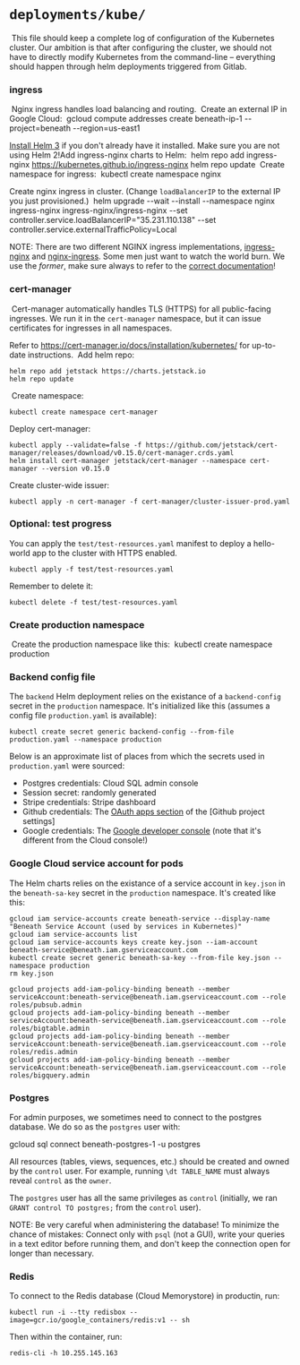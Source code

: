 # `deployments/kube/`
​
This file should keep a complete log of configuration of the Kubernetes cluster. Our ambition is that after configuring the cluster, we should not have to directly modify Kubernetes from the command-line – everything should happen through helm deployments triggered from Gitlab.
​​
### ingress
​
Nginx ingress handles load balancing and routing.
​
Create an external IP in Google Cloud:
​
    gcloud compute addresses create beneath-ip-1 --project=beneath --region=us-east1

[Install Helm 3](https://helm.sh/docs/intro/install/) if you don't already have it installed. Make sure you are not using Helm 2!
​
Add ingress-nginx charts to Helm:
​
    helm repo add ingress-nginx https://kubernetes.github.io/ingress-nginx
    helm repo update
​
Create namespace for ingress:
​
    kubectl create namespace nginx

Create nginx ingress in cluster. (Change `loadBalancerIP` to the external IP you just provisioned.)
​
    helm upgrade --wait --install --namespace nginx ingress-nginx ingress-nginx/ingress-nginx --set controller.service.loadBalancerIP="35.231.110.138" --set controller.service.externalTrafficPolicy=Local

NOTE: There are two different NGINX ingress implementations, [ingress-nginx](https://github.com/kubernetes/ingress-nginx) and [nginx-ingress](https://github.com/nginxinc/kubernetes-ingress). Some men just want to watch the world burn. We use the *former*, make sure always to refer to the [correct documentation](https://kubernetes.github.io/ingress-nginx/)!
​
### cert-manager
​
Cert-manager automatically handles TLS (HTTPS) for all public-facing ingresses. We run it in the `cert-manager` namespace, but it can issue certificates for ingresses in all namespaces.

Refer to https://cert-manager.io/docs/installation/kubernetes/ for up-to-date instructions.
​
Add helm repo:

    helm repo add jetstack https://charts.jetstack.io
    helm repo update
​
Create namespace:

    kubectl create namespace cert-manager
    
Deploy cert-manager:

    kubectl apply --validate=false -f https://github.com/jetstack/cert-manager/releases/download/v0.15.0/cert-manager.crds.yaml
    helm install cert-manager jetstack/cert-manager --namespace cert-manager --version v0.15.0

Create cluster-wide issuer:

    kubectl apply -n cert-manager -f cert-manager/cluster-issuer-prod.yaml 

### Optional: test progress

You can apply the `test/test-resources.yaml` manifest to deploy a hello-world app to the cluster with HTTPS enabled.

    kubectl apply -f test/test-resources.yaml

Remember to delete it:

    kubectl delete -f test/test-resources.yaml

### Create production namespace
​
Create the production namespace like this:
​
    kubectl create namespace production

### Backend config file

The `backend` Helm deployment relies on the existance of a `backend-config` secret in the `production` namespace. It's initialized like this (assumes a config file `production.yaml` is available):

```
kubectl create secret generic backend-config --from-file production.yaml --namespace production
```

Below is an approximate list of places from which the secrets used in `production.yaml` were sourced:

- Postgres credentials: Cloud SQL admin console
- Session secret: randomly generated
- Stripe credentials: Stripe dashboard
- Github credentials: The [OAuth apps section](https://github.com/organizations/beneath-hq/settings/applications) of the [Github project settings]
- Google credentials: The [Google developer console](https://console.developers.google.com/apis/credentials?authuser=1&project=beneath&supportedpurview=project) (note that it's different from the Cloud console!)

### Google Cloud service account for pods

The Helm charts relies on the existance of a service account in `key.json` in the `beneath-sa-key` secret in the `production` namespace. It's created like this:

    gcloud iam service-accounts create beneath-service --display-name "Beneath Service Account (used by services in Kubernetes)"
    gcloud iam service-accounts list
    gcloud iam service-accounts keys create key.json --iam-account beneath-service@beneath.iam.gserviceaccount.com
    kubectl create secret generic beneath-sa-key --from-file key.json --namespace production
    rm key.json

    gcloud projects add-iam-policy-binding beneath --member serviceAccount:beneath-service@beneath.iam.gserviceaccount.com --role roles/pubsub.admin
    gcloud projects add-iam-policy-binding beneath --member serviceAccount:beneath-service@beneath.iam.gserviceaccount.com --role roles/bigtable.admin
    gcloud projects add-iam-policy-binding beneath --member serviceAccount:beneath-service@beneath.iam.gserviceaccount.com --role roles/redis.admin
    gcloud projects add-iam-policy-binding beneath --member serviceAccount:beneath-service@beneath.iam.gserviceaccount.com --role roles/bigquery.admin

### Postgres

For admin purposes, we sometimes need to connect to the postgres database. We do so as the `postgres` user with:

  gcloud sql connect beneath-postgres-1 -u postgres

All resources (tables, views, sequences, etc.) should be created and owned by the `control` user. For example, running `\dt TABLE_NAME` must always reveal `control` as the `owner`.

The `postgres` user has all the same privileges as `control` (initially, we ran `GRANT control TO postgres;` from the `control` user).

NOTE: Be very careful when administering the database! To minimize the chance of mistakes: Connect only with `psql` (not a GUI), write your queries in a text editor before running them, and don't keep the connection open for longer than necessary.

### Redis

To connect to the Redis database (Cloud Memorystore) in productin, run:

    kubectl run -i --tty redisbox --image=gcr.io/google_containers/redis:v1 -- sh

Then within the container, run:

    redis-cli -h 10.255.145.163

